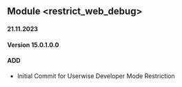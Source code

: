 ## Module <restrict_web_debug>

#### 21.11.2023
#### Version 15.0.1.0.0
#### ADD

- Initial Commit for Userwise Developer Mode Restriction
